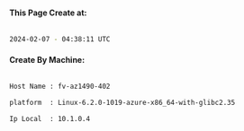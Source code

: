 
   
#### This Page Create at:

```bash

2024-02-07 - 04:38:11 UTC

```

#### Create By Machine:

```bash

Host Name : fv-az1490-402

platform  : Linux-6.2.0-1019-azure-x86_64-with-glibc2.35

Ip Local  : 10.1.0.4

```

